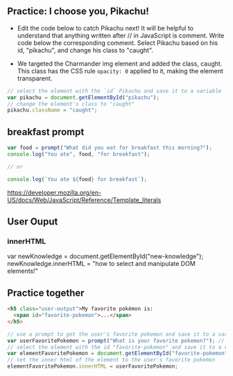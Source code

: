 ## Practice: I choose you, Pikachu!
* Edit the code below to catch Pikachu next! It will be helpful to understand that anything written after // in JavaScript is comment. Write code below the corresponding comment. Select Pikachu based on his id, "pikachu", and change his class to "caught".

* We targeted the Charmander img element and added the class, caught. This class has the CSS rule `opacity: 0` applied to it, making the element transparent.

```js
// select the element with the `id` Pikachu and save it to a variable
var pikachu = document.getElementById("pikachu");
// change the element's class to "caught"
pikachu.className = "caught";
```

## breakfast prompt
```js
var food = prompt("What did you eat for breakfast this morning?");
console.log("You ate", food, "for breakfast");

// or 

console.log(`You ate ${food} for breakfast`);
```
https://developer.mozilla.org/en-US/docs/Web/JavaScript/Reference/Template_literals

## User Ouput 
### innerHTML
var newKnowledge = document.getElementById("new-knowledge");
newKnowledge.innerHTML = "how to select and manipulate DOM elements!"

## Practice together
```html
<h5 class="user-output">My favorite pokémon is: 
  <span id="favorite-pokemon">...</span>
</h5>
```
```js
// use a prompt to get the user's favorite pokemon and save it to a variable
var userFavoritePokemon = prompt("What is your favorite pokemon?"); // ask user a question
// select the element with the id "favorite-pokemon" and save it to a variable
var elementFavoritePokemon = document.getElementById("favorite-pokemon");
// set the inner html of the element to the user's favorite pokemon
elementFavoritePokemon.innerHTML = userFavoritePokemon;
```